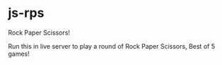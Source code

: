 # js-rps

Rock Paper Scissors!

Run this in live server to play a round of Rock Paper Scissors, Best of 5 games!

